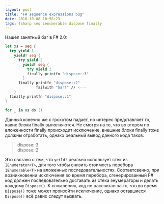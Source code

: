 ```yaml
---
layout: post
title: "F# sequence expressions bug"
date: 2010-10-08 10:58:23
tags: fsharp seq ienumerable dispose finally
---
```

Нашёл занятный баг в F# 2.0:

```fsharp
let xs = seq {
  try yield 1
    yield! seq {
      try yield 2
        yield! seq {
          try yield 3
          finally printfn "dispose::3"
        }
      finally printfn "dispose::2"
              failwith "bar!" // <---
    }
  finally printfn "dispose::1"
}

for _ in xs do ()
```

Данный конечно же с грохотом падает, но интерес представляет то, какие блоки finally выполняются. Не смотря на то, что во втором по вложенности finally происходит исключение, внешние блоки finally тоже должны отработать, однако реальный вывод данного кода таков:

> dispose::3<br/>
> dispose::2

Это связано с тем, что `yeild!` реально использует стек из `IEnumerator<T>`, для того чтобы снизить стоимость перебора `IEnumerable<T>` на вложенных последовательностях. Соответсвенно, при возникновении исключения во время перебора, сгенерированный F# код должен последовательно доставать из стека энумераторы и делать каждому `Dispose()`. К сожалению, код не рассчитан на то, что во время `Dispose()` тоже может произойти исключение, однако оставшиеся `Dispose()` всё равно следут вызвать.